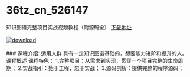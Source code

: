 # 36tz_cn_526147
知识图谱完整项目实战视频教程（附源码全）
[下载地址](http://www.36tz.cn/article/526147 "下载地址")
<br/></br>[![download](http://36tz.cn/muke_img/2019_08_2-5-300x166.png "下载地址")](http://www.36tz.cn/article/526147 "下载地址")
<br/></br>### 课程介绍:
适用人群
具有一定知识图谱基础的，想要能力进阶和提升的人。
课程概述
课程特色：
1.完整项目：从需求到实现，贯穿一个项目完整的生命周期；
2.实战指引：始于工程，忠于实战；
3.源码剖析：提供完整的程序源码；


